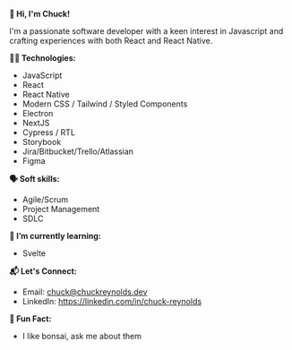 <!--
**GUITARPLRC/guitarplrc** is a ✨ _special_ ✨ repository because its `README.md` (this file) appears on your GitHub profile.

Here are some ideas to get you started:

- 🔭 I’m currently working on ...
- 🌱 I’m currently learning ...
- 👯 I’m looking to collaborate on ...
- 🤔 I’m looking for help with ...
- 💬 Ask me about ...
- 📫 How to reach me: ...
- 😄 Pronouns: ...
- ⚡ Fun fact: ...
-->

**👋 Hi, I'm Chuck!**

I'm a passionate software developer with a keen interest in Javascript and crafting experiences with both React and React Native.

**🧑‍💻 Technologies:**

*  JavaScript
*  React
*  React Native
*  Modern CSS / Tailwind / Styled Components
*  Electron
*  NextJS
*  Cypress / RTL
*  Storybook
*  Jira/Bitbucket/Trello/Atlassian
*  Figma

**🗣️ Soft skills:**

* Agile/Scrum
* Project Management
* SDLC

**🌱 I’m currently learning:**

* Svelte

**📬 Let's Connect:**

*  Email: chuck@chuckreynolds.dev
*  LinkedIn: https://linkedin.com/in/chuck-reynolds

**🌳 Fun Fact:**

* I  like bonsai, ask me about them

